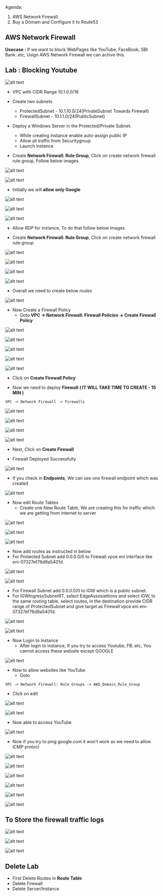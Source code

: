 Agenda:
1. AWS Network Firewall
2. Buy a Domain and Configure it to Route53

## AWS Network Firewall
__Usecase :__ If we want to block WebPages like YouTube, FaceBook, SBI Bank..etc, Usign AWS Network Firewall we can achive this.

## Lab : Blocking Youtube 

![alt text](./Images/AWS_NetworkFirewall.png)

* VPC with CIDR Range 10.1.0.0/16

* Create two subnets
   * ProtectedSubnet - 10.1.10.0/24(PrivateSubnet Towards Firewall)
   * FirewallSubnet - 10.1.1.0/24(PublicSubnet)

* Deploy a Windows Server in the Protected/Private Subnet.
    * While creating instance enable auto-assign public IP
    * Allow all traffic from Securitygroup
    * Launch instance

* Create __Network Firewall: Rule Group__, Click on create network firewall rule group, Follow below images

![alt text](./Images/AWS_NetworkFirewall_Step_1.png)

![alt text](./Images/AWS_NetworkFirewall_Step_2.png)

* Initially we will __allow only Google__

![alt text](./Images/AWS_NetworkFirewall_Step_3.png)

![alt text](./Images/AWS_NetworkFirewall_Step_4.png)

![alt text](./Images/AWS_NetworkFirewall_Step_5.png)

* Allow RDP for instance, To do that follow below images

* Create __Network Firewall: Rule Group__, Click on create network firewall rule group

![alt text](./Images/AWS_NetworkFirewall_Step_6.png)

![alt text](./Images/AWS_NetworkFirewall_Step_7.png)

![alt text](./Images/AWS_NetworkFirewall_Step_8.png)

![alt text](./Images/AWS_NetworkFirewall_Step_9.png)

* Overall we need to create below roules

![alt text](./Images/AWS_NetworkFirewall_Step_10.png)

* Now Create a Firewall Policy
    * Goto __VPC -> Network Firewall: Firewall Policies -> Create Firewall Policy__

![alt text](./Images/AWS_NetworkFirewall_Step_11.png)

![alt text](./Images/AWS_NetworkFirewall_Step_12.png)

![alt text](./Images/AWS_NetworkFirewall_Step_13.png)

![alt text](./Images/AWS_NetworkFirewall_Step_14.png)

![alt text](./Images/AWS_NetworkFirewall_Step_15.png)

* Click on __Create Firewall Policy__

* Now we need to deploy __Firewall__ __( IT WILL TAKE TIME TO CREATE - 15 MIN )__
```
VPC -> Network Firewall -> Firewalls
```

![alt text](./Images/AWS_NetworkFirewall_Step_16.png)

![alt text](./Images/AWS_NetworkFirewall_Step_17.png)

![alt text](./Images/AWS_NetworkFirewall_Step_18.png)

![alt text](./Images/AWS_NetworkFirewall_Step_19.png)

* Next, Click on __Create Firewall__

* Firewall Deployed Successfully

![alt text](./Images/AWS_NetworkFirewall_Step_20.png)

* If you check in __Endpoints__, We can see one firewall endpoint which was created

![alt text](./Images/AWS_NetworkFirewall_Step_24.png)

* Now edit Route Tables
    * Create one New Route Table, We are creating this for traffic which we are getting from internet to server

![alt text](./Images/AWS_NetworkFirewall_Step_21.png)

![alt text](./Images/AWS_NetworkFirewall_Step_22.png)

![alt text](./Images/AWS_NetworkFirewall_Step_23.png)

* Now add routes as instructed in below
* For Protected Subnet add 0.0.0.0/0 to Firewall vpce eni interface like eni-07327ef76d9a5401d.

![alt text](./Images/AWS_NetworkFirewall_Step_27.png)

![alt text](./Images/AWS_NetworkFirewall_Step_28.png)

* For Firewall Subnet add 0.0.0.0/0 to IGW which is a public subnet.
* For IGWIngressSubnetRT, select EdgeAssosiattions and select IGW, In the same routing table, select routes, in the destination provide CIDR range of ProtectedSubnet and give target as Firewall vpce eni eni-07327ef76d9a5401d.

![alt text](./Images/AWS_NetworkFirewall_Step_25.png)

![alt text](./Images/AWS_NetworkFirewall_Step_26.png)

* Now Login to Instance
    * After login to instance, If you try to access Youtube, FB..etc, You cannot access these website except GOOGLE

![alt text](./Images/AWS_NetworkFirewall_Step_29.png)

* Now to allow websites like YouTube
    * Goto 
```
VPC -> Network Firewall: Rule Groups -> AWS_Domain_Rule_Group
```
* Click on edit

![alt text](./Images/AWS_NetworkFirewall_Step_30.png)

![alt text](./Images/AWS_NetworkFirewall_Step_31.png)

* Now able to access YouTube

![alt text](./Images/AWS_NetworkFirewall_Step_32.png)

* Now if you try to ping google.com it won't work as we need to allow ICMP protocl

![alt text](./Images/AWS_NetworkFirewall_Step_33.png)

![alt text](./Images/AWS_NetworkFirewall_Step_34.png)

![alt text](./Images/AWS_NetworkFirewall_Step_35.png)

![alt text](./Images/AWS_NetworkFirewall_Step_36.png)

![alt text](./Images/AWS_NetworkFirewall_Step_37.png)

![alt text](./Images/AWS_NetworkFirewall_Step_38.png)

## To Store the firewall traffic logs

![alt text](./Images/AWS_NetworkFirewall_Step_39.png)

![alt text](./Images/AWS_NetworkFirewall_Step_40.png)

![alt text](./Images/AWS_NetworkFirewall_Step_41.png)

## Delete Lab
* First Delete Routes in __Route Table__
* Delete Firewall
* Delete Server/Instance
